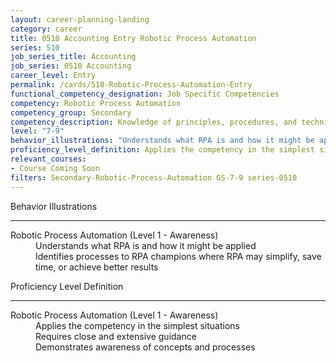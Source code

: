 ```yaml
---
layout: career-planning-landing
category: career
title: 0510 Accounting Entry Robotic Process Automation
series: 510
job_series_title: Accounting
job_series: 0510 Accounting
career_level: Entry
permalink: /cards/510-Robotic-Process-Automation-Entry
functional_competency_designation: Job Specific Competencies
competency: Robotic Process Automation
competency_group: Secondary
competency_description: Knowledge of principles, procedures, and techniques associated with software that can be easily implemented to replace/perform basic, repetitive tasks (e.g., processing transactions, gathering and integrating data, responding to inquiries) across software applications.
level: "7-9"
behavior_illustrations: "Understands what RPA is and how it might be applied ? Identifies processes to RPA champions where RPA may simplify, save time, or achieve better results"
proficiency_level_definition: Applies the competency in the simplest situations ? Requires close and extensive guidance ? Demonstrates awareness of concepts and processes
relevant_courses: 
- Course Coming Soon
filters: Secondary-Robotic-Process-Automation GS-7-9 series-0510
---
```


<div class="desktop:grid-col-6 margin-y-3">
  <div class="border-top-2 bg-white padding-3 shadow-5 height-full members-hover border-1px button-border border-top-blue radius-lg">
    <p class="text-bold label-color font-size-21">Behavior Illustrations</p>
    <hr class="hr-green"/>
    <dl class="text-base card-content-color"><dt>Robotic Process Automation (Level 1 - Awareness)</dt><dd>Understands what RPA is and how it might be applied </dd><dd> Identifies processes to RPA champions where RPA may simplify, save time, or achieve better results</dd></dl>
  </div>
</div>
<div class="desktop:grid-col-6 margin-y-3">
  <div class="border-top-2 bg-white padding-3 shadow-5 height-full members-hover border-1px button-border border-top-blue radius-lg">
    <p class="text-bold label-color font-size-21">Proficiency Level Definition</p>
     <hr class="hr-green"/>
    <dl class="text-base card-content-color"><dt>Robotic Process Automation (Level 1 - Awareness)</dt><dd>Applies the competency in the simplest situations </dd><dd> Requires close and extensive guidance </dd><dd> Demonstrates awareness of concepts and processes</dd></dl>
  </div>
</div>